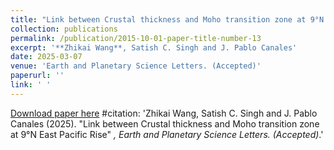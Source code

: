 ```yaml
---
title: "Link between Crustal thickness and Moho transition zone at 9°N East Pacific Rise"
collection: publications
permalink: /publication/2015-10-01-paper-title-number-13
excerpt: '**Zhikai Wang**, Satish C. Singh and J. Pablo Canales'
date: 2025-03-07
venue: 'Earth and Planetary Science Letters. (Accepted)'
paperurl: ''
link: ' '
---
```

[Download paper here](https://doi.org/10.1029/2024JB029982) 
#citation: 'Zhikai Wang, Satish C. Singh and J. Pablo Canales (2025). &quot;Link between Crustal thickness and Moho transition zone at 9°N East Pacific Rise&quot; <i>, Earth and Planetary Science Letters. (Accepted)</i>.'
